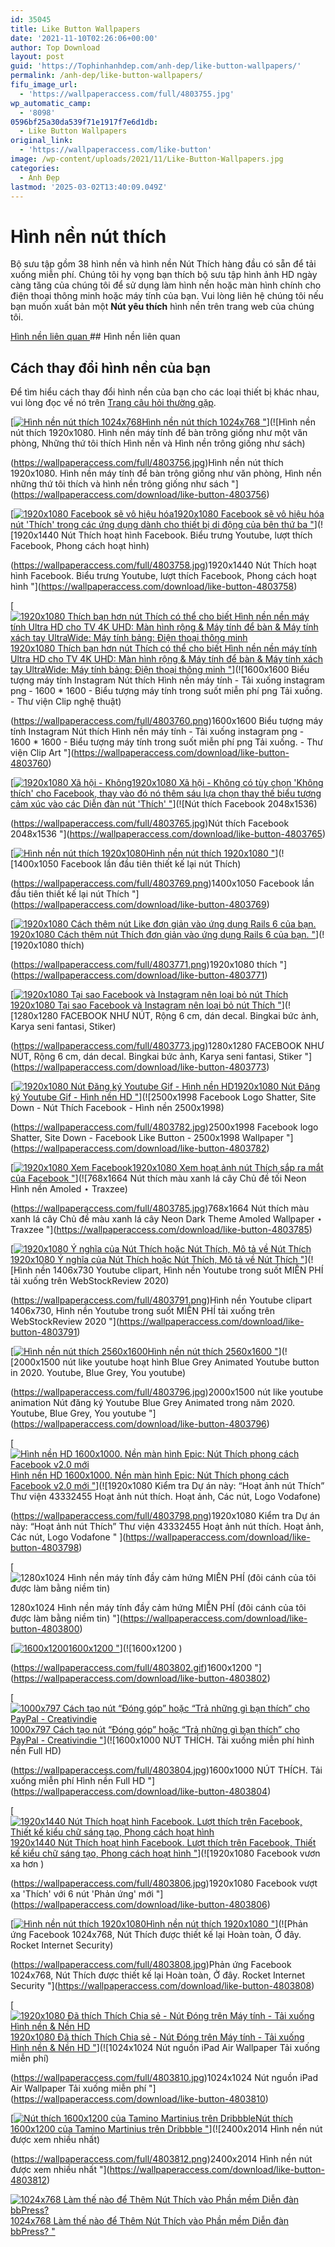 ```yaml
---
id: 35045
title: Like Button Wallpapers
date: '2021-11-10T02:26:06+00:00'
author: Top Download
layout: post
guid: 'https://Tophinhanhdep.com/anh-dep/like-button-wallpapers/'
permalink: /anh-dep/like-button-wallpapers/
fifu_image_url:
  - 'https://wallpaperaccess.com/full/4803755.jpg'
wp_automatic_camp:
  - '8098'
0596bf25a30da539f71e1917f7e6d1db:
  - Like Button Wallpapers
original_link:
  - 'https://wallpaperaccess.com/like-button'
image: /wp-content/uploads/2021/11/Like-Button-Wallpapers.jpg
categories:
  - Ảnh Đẹp
lastmod: '2025-03-02T13:40:09.049Z'
---
```

# Hình nền nút thích

Bộ sưu tập gồm 38 hình nền và hình nền Nút Thích hàng đầu có sẵn để tải xuống miễn phí. Chúng tôi hy vọng bạn thích bộ sưu tập hình ảnh HD ngày càng tăng của chúng tôi để sử dụng làm hình nền hoặc màn hình chính cho điện thoại thông minh hoặc máy tính của bạn. Vui lòng liên hệ chúng tôi nếu bạn muốn xuất bản một **Nút yêu thích** hình nền trên trang web của chúng tôi.

[Hình nền liên quan ](#related) ## Hình nền liên quan

## Cách thay đổi hình nền của bạn

Để tìm hiểu cách thay đổi hình nền của bạn cho các loại thiết bị khác nhau, vui lòng đọc về nó trên [Trang câu hỏi thường gặp](https://tophinhanhdep.com/faq/).

  
[[![Hình nền nút thích 1024x768](https://wallpaperaccess.com/full/4803755.jpg)Hình nền nút thích 1024x768 "](https://wallpaperaccess.com/download/like-button-4803755)](![Hình nền nút thích 1920x1080.  Hình nền máy tính để bàn trông giống như một văn phòng, Những thứ tôi thích Hình nền và Hình nền trông giống như sách)

(https://wallpaperaccess.com/full/4803756.jpg)Hình nền nút thích 1920x1080. Hình nền máy tính để bàn trông giống như văn phòng, Hình nền những thứ tôi thích và hình nền trông giống như sách "](https://wallpaperaccess.com/download/like-button-4803756)

[[![1920x1080 Facebook sẽ vô hiệu hóa ](https://wallpaperaccess.com/full/4803757.jpg)1920x1080 Facebook sẽ vô hiệu hóa nút 'Thích' trong các ứng dụng dành cho thiết bị di động của bên thứ ba "](https://wallpaperaccess.com/download/like-button-4803757)](![1920x1440 Nút Thích hoạt hình Facebook.  Biểu trưng Youtube, lượt thích Facebook, Phong cách hoạt hình)

(https://wallpaperaccess.com/full/4803758.jpg)1920x1440 Nút Thích hoạt hình Facebook. Biểu trưng Youtube, lượt thích Facebook, Phong cách hoạt hình "](https://wallpaperaccess.com/download/like-button-4803758)

[[![1920x1080 Thích bạn hơn nút Thích có thể cho biết Hình nền nền máy tính Ultra HD cho TV 4K UHD: Màn hình rộng & Máy tính để bàn & Máy tính xách tay UltraWide: Máy tính bảng: Điện thoại thông minh](https://wallpaperaccess.com/full/4803759.jpg)1920x1080 Thích bạn hơn nút Thích có thể cho biết Hình nền nền máy tính Ultra HD cho TV 4K UHD: Màn hình rộng &amp; Máy tính để bàn &amp; Máy tính xách tay UltraWide: Máy tính bảng: Điện thoại thông minh "](https://wallpaperaccess.com/download/like-button-4803759)](![1600x1600 Biểu tượng máy tính Instagram Nút thích Hình nền máy tính - Tải xuống instagram png - 1600 * 1600 - Biểu tượng máy tính trong suốt miễn phí png Tải xuống.  - Thư viện Clip nghệ thuật)

(https://wallpaperaccess.com/full/4803760.png)1600x1600 Biểu tượng máy tính Instagram Nút thích Hình nền máy tính - Tải xuống instagram png - 1600 \* 1600 - Biểu tượng máy tính trong suốt miễn phí png Tải xuống. - Thư viện Clip Art "](https://wallpaperaccess.com/download/like-button-4803760)

[[![1920x1080 Xã hội - Không ](https://wallpaperaccess.com/full/4803762.jpg)1920x1080 Xã hội - Không có tùy chọn 'Không thích' cho Facebook, thay vào đó nó thêm sáu lựa chọn thay thế biểu tượng cảm xúc vào các Diễn đàn nút 'Thích' "](https://wallpaperaccess.com/download/like-button-4803762)](![Nút thích Facebook 2048x1536)

(https://wallpaperaccess.com/full/4803765.jpg)Nút thích Facebook 2048x1536 "](https://wallpaperaccess.com/download/like-button-4803765)

[[![Hình nền nút thích 1920x1080](https://wallpaperaccess.com/full/4803768.jpg)Hình nền nút thích 1920x1080 "](https://wallpaperaccess.com/download/like-button-4803768)](![1400x1050 Facebook lần đầu tiên thiết kế lại nút Thích)

(https://wallpaperaccess.com/full/4803769.png)1400x1050 Facebook lần đầu tiên thiết kế lại nút Thích "](https://wallpaperaccess.com/download/like-button-4803769)

[[![1920x1080 Cách thêm nút Like đơn giản vào ứng dụng Rails 6 của bạn.](https://wallpaperaccess.com/full/4803770.png)1920x1080 Cách thêm nút Thích đơn giản vào ứng dụng Rails 6 của bạn. "](https://wallpaperaccess.com/download/like-button-4803770)](![1920x1080 thích)

(https://wallpaperaccess.com/full/4803771.png)1920x1080 thích "](https://wallpaperaccess.com/download/like-button-4803771)

[[![1920x1080 Tại sao Facebook và Instagram nên loại bỏ nút Thích](https://wallpaperaccess.com/full/4803772.png)1920x1080 Tại sao Facebook và Instagram nên loại bỏ nút Thích "](https://wallpaperaccess.com/download/like-button-4803772)](![1280x1280 FACEBOOK NHƯ NÚT, Rộng 6 cm, dán decal.  Bingkai bức ảnh, Karya seni fantasi, Stiker)

(https://wallpaperaccess.com/full/4803773.jpg)1280x1280 FACEBOOK NHƯ NÚT, Rộng 6 cm, dán decal. Bingkai bức ảnh, Karya seni fantasi, Stiker "](https://wallpaperaccess.com/download/like-button-4803773)

[[![1920x1080 Nút Đăng ký Youtube Gif - Hình nền HD](https://wallpaperaccess.com/full/2676605.png)1920x1080 Nút Đăng ký Youtube Gif - Hình nền HD "](https://wallpaperaccess.com/download/like-button-2676605)](![2500x1998 Facebook Logo Shatter, Site Down - Nút Thích Facebook - Hình nền 2500x1998)

(https://wallpaperaccess.com/full/4803782.jpg)2500x1998 Facebook logo Shatter, Site Down - Facebook Like Button - 2500x1998 Wallpaper "](https://wallpaperaccess.com/download/like-button-4803782)

[[![1920x1080 Xem Facebook](https://wallpaperaccess.com/full/4803783.jpg)1920x1080 Xem hoạt ảnh nút Thích sắp ra mắt của Facebook "](https://wallpaperaccess.com/download/like-button-4803783)](![768x1664 Nút thích màu xanh lá cây Chủ đề tối Neon Hình nền Amoled ⋆ Traxzee)

(https://wallpaperaccess.com/full/4803785.jpg)768x1664 Nút thích màu xanh lá cây Chủ đề màu xanh lá cây Neon Dark Theme Amoled Wallpaper ⋆ Traxzee "](https://wallpaperaccess.com/download/like-button-4803785)

[[![1920x1080 Ý nghĩa của Nút Thích hoặc Nút Thích, Mô tả về Nút Thích](https://wallpaperaccess.com/full/4803786.jpg)1920x1080 Ý nghĩa của Nút Thích hoặc Nút Thích, Mô tả về Nút Thích "](https://wallpaperaccess.com/download/like-button-4803786)](![Hình nền 1406x730 Youtube clipart, Hình nền Youtube trong suốt MIỄN PHÍ tải xuống trên WebStockReview 2020)

(https://wallpaperaccess.com/full/4803791.png)Hình nền Youtube clipart 1406x730, Hình nền Youtube trong suốt MIỄN PHÍ tải xuống trên WebStockReview 2020 "](https://wallpaperaccess.com/download/like-button-4803791)

[[![Hình nền nút thích 2560x1600](https://wallpaperaccess.com/full/4803795.jpg)Hình nền nút thích 2560x1600 "](https://wallpaperaccess.com/download/like-button-4803795)](![2000x1500 nút like youtube hoạt hình Blue Grey Animated Youtube button in 2020. Youtube, Blue Grey, You youtube)

(https://wallpaperaccess.com/full/4803796.jpg)2000x1500 nút like youtube animation Nút đăng ký Youtube Blue Grey Animated trong năm 2020. Youtube, Blue Grey, You youtube "](https://wallpaperaccess.com/download/like-button-4803796)

[[![Hình nền HD 1600x1000.  Nền màn hình Epic: Nút Thích phong cách Facebook v2.0 mới](https://wallpaperaccess.com/full/4803797.png)Hình nền HD 1600x1000. Nền màn hình Epic: Nút Thích phong cách Facebook v2.0 mới "](https://wallpaperaccess.com/download/like-button-4803797)](![1920x1080 Kiểm tra Dự án này: “Hoạt ảnh nút Thích” Thư viện 43332455 Hoạt ảnh nút thích.  Hoạt ảnh, Các nút, Logo Vodafone)

(https://wallpaperaccess.com/full/4803798.png)1920x1080 Kiểm tra Dự án này: “Hoạt ảnh nút Thích” Thư viện 43332455 Hoạt ảnh nút thích. Hoạt ảnh, Các nút, Logo Vodafone " ](https://wallpaperaccess.com/download/like-button-4803798)

[![1280x1024 Hình nền máy tính đầy cảm hứng MIỄN PHÍ (đôi cánh của tôi được làm bằng niềm tin)](https://wallpaperaccess.com/full/4803800.jpg)

1280x1024 Hình nền máy tính đầy cảm hứng MIỄN PHÍ (đôi cánh của tôi được làm bằng niềm tin) "](https://wallpaperaccess.com/download/like-button-4803800)

[[![1600x1200 ](https://wallpaperaccess.com/full/4803801.gif)1600x1200 "](https://wallpaperaccess.com/download/like-button-4803801)](![1600x1200 )

(https://wallpaperaccess.com/full/4803802.gif)1600x1200 "](https://wallpaperaccess.com/download/like-button-4803802)

[[![1000x797 Cách tạo nút “Đóng góp” hoặc “Trả những gì bạn thích” cho PayPal - Creativindie](https://wallpaperaccess.com/full/4803803.jpg)1000x797 Cách tạo nút “Đóng góp” hoặc “Trả những gì bạn thích” cho PayPal - Creativindie "](https://wallpaperaccess.com/download/like-button-4803803)](![1600x1000 NÚT THÍCH.  Tải xuống miễn phí hình nền Full HD)

(https://wallpaperaccess.com/full/4803804.jpg)1600x1000 NÚT THÍCH. Tải xuống miễn phí Hình nền Full HD "](https://wallpaperaccess.com/download/like-button-4803804)

[[![1920x1440 Nút Thích hoạt hình Facebook.  Lượt thích trên Facebook, Thiết kế kiểu chữ sáng tạo, Phong cách hoạt hình](https://wallpaperaccess.com/full/4803805.jpg)1920x1440 Nút Thích hoạt hình Facebook. Lượt thích trên Facebook, Thiết kế kiểu chữ sáng tạo, Phong cách hoạt hình "](https://wallpaperaccess.com/download/like-button-4803805)](![1920x1080 Facebook vươn xa hơn )

(https://wallpaperaccess.com/full/4803806.jpg)1920x1080 Facebook vượt xa 'Thích' với 6 nút 'Phản ứng' mới "](https://wallpaperaccess.com/download/like-button-4803806)

[[![Hình nền nút thích 1920x1080](https://wallpaperaccess.com/full/4803807.jpg)Hình nền nút thích 1920x1080 "](https://wallpaperaccess.com/download/like-button-4803807)](![Phản ứng Facebook 1024x768, Nút Thích được thiết kế lại Hoàn toàn, Ở đây.  Rocket Internet Security)

(https://wallpaperaccess.com/full/4803808.jpg)Phản ứng Facebook 1024x768, Nút Thích được thiết kế lại Hoàn toàn, Ở đây. Rocket Internet Security "](https://wallpaperaccess.com/download/like-button-4803808)

[[![1920x1080 Đã thích Thích Chia sẻ - Nút Đóng trên Máy tính - Tải xuống Hình nền & Nền HD](https://wallpaperaccess.com/full/4803809.jpg)1920x1080 Đã thích Thích Chia sẻ - Nút Đóng trên Máy tính - Tải xuống Hình nền &amp; Nền HD "](https://wallpaperaccess.com/download/like-button-4803809)](![1024x1024 Nút nguồn iPad Air Wallpaper Tải xuống miễn phí)

(https://wallpaperaccess.com/full/4803810.jpg)1024x1024 Nút nguồn iPad Air Wallpaper Tải xuống miễn phí "](https://wallpaperaccess.com/download/like-button-4803810)

[[![Nút thích 1600x1200 của Tamino Martinius trên Dribbble](https://wallpaperaccess.com/full/4803811.png)Nút thích 1600x1200 của Tamino Martinius trên Dribbble "](https://wallpaperaccess.com/download/like-button-4803811)](![2400x2014 Hình nền nút được xem nhiều nhất)

(https://wallpaperaccess.com/full/4803812.png)2400x2014 Hình nền nút được xem nhiều nhất "](https://wallpaperaccess.com/download/like-button-4803812)

[![1024x768 Làm thế nào để Thêm Nút Thích vào Phần mềm Diễn đàn bbPress?](https://wallpaperaccess.com/full/4803815.jpg)1024x768 Làm thế nào để Thêm Nút Thích vào Phần mềm Diễn đàn bbPress? "](https://wallpaperaccess.com/download/like-button-4803815)
